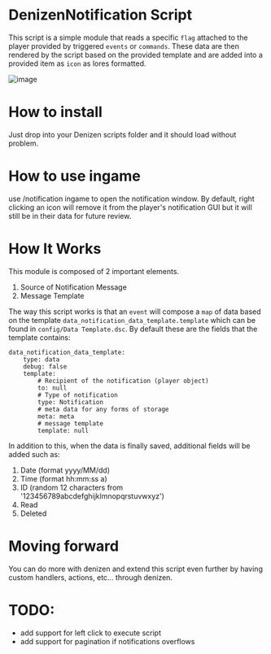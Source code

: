 # DenizenNotification Script
This script is a simple module that reads a specific `flag` attached to the player provided by triggered `events` or `commands`. These data are then rendered by the script based on the provided template and are added into a provided item as `icon` as lores formatted.

![image](https://user-images.githubusercontent.com/31308819/184540689-e750d563-e716-4582-99ed-c015b731caf7.png)

# How to install
Just drop into your Denizen scripts folder and it should load without problem.

# How to use ingame
use /notification ingame to open the notification window. By default, right clicking an icon will remove it from the player's notification GUI but it will still be in their data for future review.

# How It Works
This module is composed of 2 important elements.

1. Source of Notification Message
2. Message Template

The way this script works is that an `event` will compose a `map` of data based on the template `data_notification_data_template.template` which can be found in `config/Data Template.dsc`. By default these are the fields that the template contains:
```
data_notification_data_template:
    type: data
    debug: false
    template:
        # Recipient of the notification (player object)
        to: null
        # Type of notification
        type: Notification
        # meta data for any forms of storage
        meta: meta
        # message template
        template: null
```
In addition to this, when the data is finally saved, additional fields will be added such as:

1. Date (format yyyy/MM/dd)
2. Time (format hh:mm:ss a)
3. ID (random 12 characters from '123456789abcdefghijklmnopqrstuvwxyz')
4. Read
5. Deleted

# Moving forward
You can do more with denizen and extend this script even further by having custom handlers, actions, etc... through denizen.

# TODO:
- add support for left click to execute script
- add support for pagination if notifications overflows
